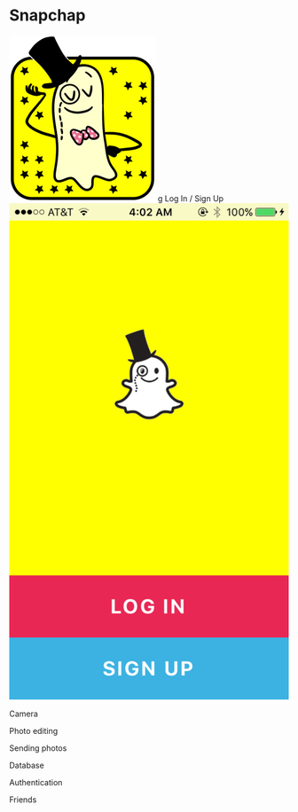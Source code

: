 # Snapchap
![Snapchap doodle](/snapchap/www/img/snapchap-doodle300.png?raw=true "Profile view image")
g 
Log In / Sign Up
![Snapchap icon](/snapchap/www/img/screenshots/login2.png?raw=true "LogInSignUp view icon")

Camera

Photo editing

Sending photos

Database

Authentication

Friends
